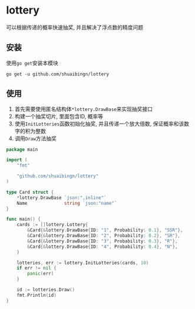 # lottery

可以根据传递的概率快速抽奖, 并且解决了浮点数的精度问题

## 安装

使用`go get`安装本模块

```shell
go get -u github.com/shuaibingn/lottery
```

## 使用

1. 首先需要使用匿名结构体`*lottery.DrawBase`来实现抽奖接口
2. 构建一个抽奖切片, 里面包含ID, 概率等
3. 使用`InitLotteries`函数初始化抽奖, 并且传递一个放大倍数, 保证概率和该数字的积为整数
4. 调用`Draw`方法抽奖

```go
package main

import (
	"fmt"

	"github.com/shuaibingn/lottery"
)

type Card struct {
	*lottery.DrawBase `json:",inline"`
	Name              string `json:"name"`
}

func main() {
	cards := []lottery.Lottery{
		&Card{&lottery.DrawBase{ID: "1", Probability: 0.1}, "SSR"},
		&Card{&lottery.DrawBase{ID: "2", Probability: 0.2}, "SR"},
		&Card{&lottery.DrawBase{ID: "3", Probability: 0.3}, "R"},
		&Card{&lottery.DrawBase{ID: "4", Probability: 0.4}, "N"},
	}

	lotteries, err := lottery.InitLotteries(cards, 10)
	if err != nil {
		panic(err)
	}

	id := lotteries.Draw()
	fmt.Println(id)
}
```
